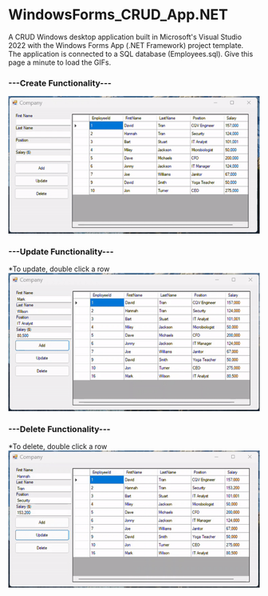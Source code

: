 # WindowsForms_CRUD_App.NET  
A CRUD Windows desktop application built in Microsoft's Visual Studio 2022 with the Windows Forms App (.NET Framework) project template.  
The application is connected to a SQL database (Employees.sql).  Give this page a minute to load the GIFs.

### ---Create Functionality---
![](https://github.com/david125tran/WindowsFormsAppCrud.NET/blob/main/GIFs/create-gif.gif)  

### ---Update Functionality---
*To update, double click a row  
![](https://github.com/david125tran/WindowsFormsAppCrud.NET/blob/main/GIFs/update-gif.gif)  

### ---Delete Functionality---
*To delete, double click a row  
![](https://github.com/david125tran/WindowsFormsAppCrud.NET/blob/main/GIFs/delete-gif.gif) 
